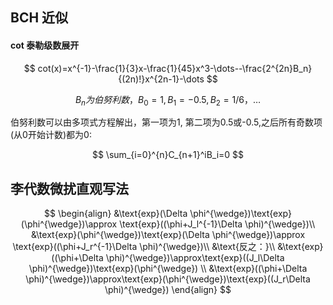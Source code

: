 ## BCH 近似

#### cot 泰勒级数展开

$$
cot(x)=x^{-1}-\frac{1}{3}x-\frac{1}{45}x^3-\dots--\frac{2^{2n}B_n}{(2n)!}x^{2n-1}-\dots
$$

$$
B_n为伯努利数，B_0=1,B_1=-0.5,B_2=1/6，\dots
$$

伯努利数可以由多项式方程解出，第一项为1, 第二项为0.5或-0.5,之后所有奇数项(从0开始计数)都为0:  

$$
\sum_{i=0}^{n}C_{n+1}^iB_i=0
$$

## 李代数微扰直观写法

$$
\begin{align}
&\text{exp}(\Delta \phi^{\wedge})\text{exp}(\phi^{\wedge})\approx
\text{exp}((\phi+J_l^{-1}\Delta \phi)^{\wedge})\\
&\text{exp}(\phi^{\wedge})\text{exp}(\Delta \phi^{\wedge})\approx
\text{exp}((\phi+J_r^{-1}\Delta \phi)^{\wedge})\\
&\text{反之：}\\
&\text{exp}((\phi+\Delta \phi)^{\wedge})\approx\text{exp}((J_l\Delta \phi)^{\wedge})\text{exp}(\phi^{\wedge})
\\
&\text{exp}((\phi+\Delta \phi)^{\wedge})\approx\text{exp}(\phi^{\wedge})\text{exp}((J_r\Delta \phi)^{\wedge})
\end{align}
$$


